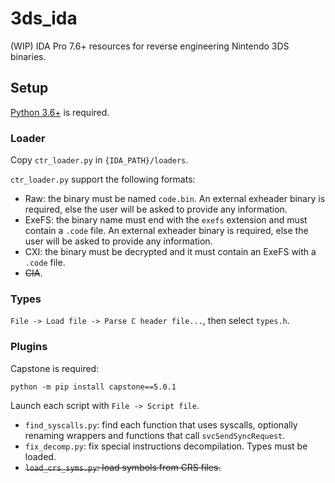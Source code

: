# 3ds_ida

(WIP) IDA Pro 7.6+ resources for reverse engineering Nintendo 3DS binaries.

## Setup

[Python 3.6+](https://www.python.org/) is required.

### Loader

Copy `ctr_loader.py` in `{IDA_PATH}/loaders`.

`ctr_loader.py` support the following formats:

- Raw: the binary must be named `code.bin`. An external exheader binary is required, else the user will be asked to provide any information.
- ExeFS: the binary name must end with the `exefs` extension and must contain a `.code` file. An external exheader binary is required, else the user will be asked to provide any information.
- CXI: the binary must be decrypted and it must contain an ExeFS with a `.code` file.
- ~~CIA~~.

### Types

`File -> Load file -> Parse C header file...`, then select `types.h`.

### Plugins

Capstone is required:

```
python -m pip install capstone==5.0.1
```

Launch each script with `File -> Script file`.

- `find_syscalls.py`: find each function that uses syscalls, optionally renaming wrappers and functions that call `svcSendSyncRequest`.
- `fix_decomp.py`: fix special instructions decompilation. Types must be loaded.
- ~~`load_crs_syms.py`: load symbols from CRS files.~~